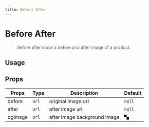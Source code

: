 ```yaml
---
title: Before After
---
```


# Before After

> Before after show a before and after image of a product.

## Usage

<usage name="before-after"></usage>

## Props

| Props   | Type  | Description                  | Default                                                                                                                  |
| ------- | ----- | ---------------------------- | ------------------------------------------------------------------------------------------------------------------------ |
| before  | `url` | original image url           | `null`                                                                                                                   |
| after   | `url` | after image url              | `null`                                                                                                                   |
| bgImage | `url` | after image background image | <svg xmlns="http://www.w3.org/2000/svg" width="16" height="16"><path fill="%23dedede" d="M0 0h8v8H0zM8 8h8v8H8z"/></svg> |
